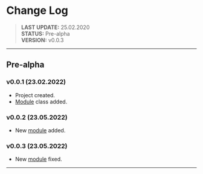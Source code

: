 # __Change Log__
>__LAST UPDATE:__ 25.02.2020  
>__STATUS:__ Pre-alpha  
>__VERSION:__ v0.0.3

___

## __Pre-alpha__
### __v0.0.1 (23.02.2022)__
- Project created.
- [Module](./investing_scraper/historical_data.py) class added.

### __v0.0.2 (23.05.2022)__
- New [module](./investing_scraper/instrument_details.py) added.

### __v0.0.3 (23.05.2022)__
- New [module](./investing_scraper/instrument_details.py) fixed.

___